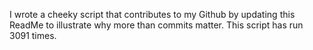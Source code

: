 I wrote a cheeky script that contributes to my Github by updating this ReadMe to illustrate why more than commits matter. This script has run 3091 times.